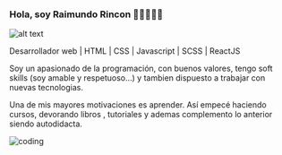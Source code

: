 ### Hola, soy Raimundo Rincon 👋🏻👨🏻‍💻

![alt text](https://www.codewars.com/users/rexdev08/badges/large)

Desarrollador web | HTML | CSS | Javascript | SCSS | ReactJS

Soy un apasionado de la programación, con buenos valores, tengo soft skills (soy amable y respetuoso...) y tambien dispuesto a trabajar con nuevas tecnologias.

Una de mis mayores motivaciones es aprender. Así empecé haciendo cursos, devorando libros , tutoriales y ademas complemento lo anterior siendo autodidacta.

![coding](https://user-images.githubusercontent.com/101665808/195746743-c3f64ae4-34ae-46f0-85d6-1aaffb506734.gif)

